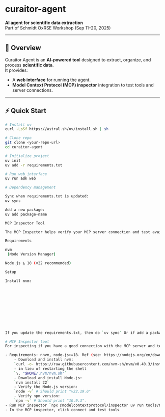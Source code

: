 # curaitor-agent  
**AI agent for scientific data extraction**  
Part of Schmidt OxRSE Workshop (Sep 11–20, 2025)  

---

## 📖 Overview  
Curaitor Agent is an **AI-powered tool** designed to extract, organize, and process **scientific data**.  
It provides:  
- A **web interface** for running the agent.  
- **Model Context Protocol (MCP) inspector** integration to test tools and server connections.  

---

## ⚡ Quick Start  

```bash
# Install uv
curl -LsSf https://astral.sh/uv/install.sh | sh

# Clone repo
git clone <your-repo-url>
cd curaitor-agent

# Initialize project
uv init
uv add -r requirements.txt

# Run web interface
uv run adk web

# Dependency management

Sync when requirements.txt is updated:
uv sync

Add a new package:
uv add package-name

MCP Inspector Tool

The MCP Inspector helps verify your MCP server connection and test available tools.

Requirements

nvm
 (Node Version Manager)

Node.js ≥ 18 (v22 recommended)

Setup

Install nvm:











If you update the requirements.txt, then do `uv sync` Or if add a package directly to uv do `uv add package-name` then also update the requirements.txt. 

# MCP Inspector tool
For inspecting if you have a good connection with the MCP server and testing tools in the server files.

- Requirements: nnvm, node.js>=18. Ref (see: https://nodejs.org/en/download)
    - Download and install nvm:
    `curl -o- https://raw.githubusercontent.com/nvm-sh/nvm/v0.40.3/install.sh | bash`
    - in lieu of restarting the shell
    `\. "$HOME/.nvm/nvm.sh"`
    - Download and install Node.js:
    `nvm install 22`
    - Verify the Node.js version:
    `node -v` # Should print "v22.19.0"
    - Verify npm version:
    `npm -v` # Should print "10.9.3".
- Run MCP inspector `npx @modelcontextprotocol/inspector uv run tools/mcp_server.py`
- In the MCP inspector, click connect and test tools

